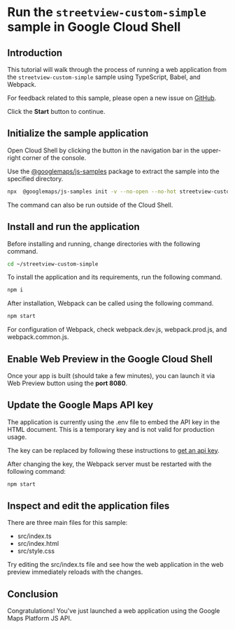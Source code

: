 # Run the `streetview-custom-simple` sample in Google Cloud Shell

<walkthrough-tutorial-duration duration="10"/>

## Introduction

This tutorial will walk through the process of running a web application from
the `streetview-custom-simple` sample using TypeScript, Babel, and Webpack.

For feedback related to this sample, please open a new issue on
[GitHub](https://github.com/googlemaps/js-samples/issues).

Click the **Start** button to continue.

## Initialize the sample application

Open Cloud Shell by clicking the
<walkthrough-cloud-shell-icon></walkthrough-cloud-shell-icon> button in the
navigation bar in the upper-right corner of the console.

Use the [@googlemaps/js-samples](https://www.npmjs.com/package/@googlemaps/js-samples) package to
extract the sample into the specified directory.

```bash
npx  @googlemaps/js-samples init -v --no-open --no-hot streetview-custom-simple ~/streetview-custom-simple
```

The command can also be run outside of the Cloud Shell.

## Install and run the application

Before installing and running, change directories with the following command.

```bash
cd ~/streetview-custom-simple
```

To install the application and its requirements, run the following command.

```bash
npm i
```

After installation, Webpack can be called using the following command.

```bash
npm start
```

For configuration of Webpack, check
<walkthrough-editor-open-file filePath="streetview-custom-simple/webpack.dev.js">webpack.dev.js</walkthrough-editor-open-file>,
<walkthrough-editor-open-file filePath="streetview-custom-simple/webpack.prod.js">webpack.prod.js</walkthrough-editor-open-file>,
and
<walkthrough-editor-open-file filePath="streetview-custom-simple/webpack.common.js">webpack.common.js</walkthrough-editor-open-file>.

## Enable Web Preview in the Google Cloud Shell

Once your app is built (should take a few minutes), you can launch it via
<walkthrough-spotlight-pointer target="cloudshell" spotlightId="devshell-web-preview-button">Web
Preview button</walkthrough-spotlight-pointer> using the **port 8080**.

## Update the Google Maps API key

The application is currently using the
<walkthrough-editor-open-file filePath="streetview-custom-simple/.env">.env</walkthrough-editor-open-file>
file to embed the API key in the HTML document. This is a temporary key and is
not valid for production usage.

The key can be replaced by following these instructions to
[get an api key](https://developers.google.com/maps/documentation/javascript/get-api-key).

After changing the key, the Webpack server must be restarted with the following
command:

```bash
npm start
```

## Inspect and edit the application files

There are three main files for this sample:

*   <walkthrough-editor-open-file filePath="streetview-custom-simple/src/index.ts">src/index.ts</walkthrough-editor-open-file>
*   <walkthrough-editor-open-file filePath="streetview-custom-simple/src/index.html">src/index.html</walkthrough-editor-open-file>
*   <walkthrough-editor-open-file filePath="streetview-custom-simple/src/style.css">src/style.css</walkthrough-editor-open-file>

Try editing the <walkthrough-editor-open-file filePath="streetview-custom-simple/src/index.ts">src/index.ts</walkthrough-editor-open-file> file and see how the web application in the web preview immediately reloads with the changes.

## Conclusion

<walkthrough-conclusion-trophy></walkthrough-conclusion-trophy>

Congratulations! You've just launched a web application using the Google Maps
Platform JS API.
